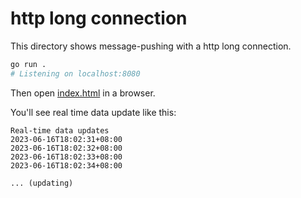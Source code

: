 # http long connection

This directory shows message-pushing with a http long connection.

```bash
go run .
# Listening on localhost:8080
```

Then open [index.html](index.html) in a browser.

You'll see real time data update like this:

```plain text
Real-time data updates
2023-06-16T18:02:31+08:00
2023-06-16T18:02:32+08:00
2023-06-16T18:02:33+08:00
2023-06-16T18:02:34+08:00

... (updating)
```

